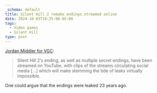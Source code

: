 ```yaml
---
_schema: default
title: Silent Hill 2 remake endings streamed online
date: 2024-10-03T18:25:00-05:00
tags:
  - Video games
  - Silent Hill
type: post
---
```

[Jordan Middler for VGC](https://www.videogameschronicle.com/news/silent-hill-2-remakes-ending-has-been-streamed-on-youtube-a-week-before-the-games-release/):

> Silent Hill 2‘s ending, as well as multiple secret endings, have been streamed on YouTube, with clips of the streams circulating social media \[...\] which will make stemming the tide of leaks virtually impossible.

One could argue that the endings were leaked 23 years ago.